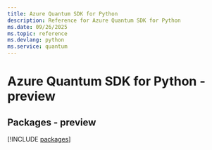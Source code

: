 ```yaml
---
title: Azure Quantum SDK for Python
description: Reference for Azure Quantum SDK for Python
ms.date: 09/26/2025
ms.topic: reference
ms.devlang: python
ms.service: quantum
---
```

# Azure Quantum SDK for Python - preview
## Packages - preview
[!INCLUDE [packages](quantum-index.md)]